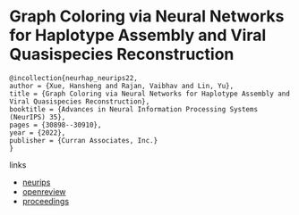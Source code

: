 # Graph Coloring via Neural Networks for Haplotype Assembly and Viral Quasispecies Reconstruction

```
@incollection{neurhap_neurips22,
author = {Xue, Hansheng and Rajan, Vaibhav and Lin, Yu},
title = {Graph Coloring via Neural Networks for Haplotype Assembly and Viral Quasispecies Reconstruction},
booktitle = {Advances in Neural Information Processing Systems (NeurIPS) 35},
pages = {30898--30910},
year = {2022},
publisher = {Curran Associates, Inc.}
}
```

links
- [neurips](https://nips.cc/Conferences/2022/Schedule?showEvent=53475)
- [openreview](https://openreview.net/forum?id=zK6PjBczve)
- [proceedings](https://papers.nips.cc//paper_files/paper/2022/hash/c76f18e65d16cd2786e50a88db00cde4-Abstract-Conference.html)
